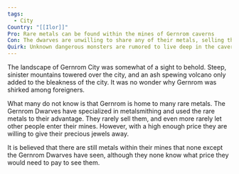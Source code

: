 ```yaml
---
tags:
  - City
Country: "[[Ilor]]"
Pro: Rare metals can be found within the mines of Gernrom caverns
Con: The dwarves are unwilling to share any of their metals, selling them only at high prices
Quirk: Unknown dangerous monsters are rumored to live deep in the caverns
---
```

The landscape of Gernrom City was somewhat of a sight to behold. Steep, sinister mountains towered over the city, and an ash spewing volcano only added to the bleakness of the city. It was no wonder why Gernrom was shirked among foreigners. 

What many do not know is that Gernrom is home to many rare metals. The Gernrom Dwarves have specialized in metalsmithing and used the rare metals to their advantage. They rarely sell them, and even more rarely let other people enter their mines. However, with a high enough price they are willing to give their precious jewels away. 

It is believed that there are still metals within their mines that none except the Gernrom Dwarves have seen, although they none know what price they would need to pay to see them.